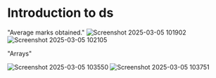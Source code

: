 # Introduction to ds
"Average marks obtained."
![Screenshot 2025-03-05 101902](https://github.com/user-attachments/assets/7d60e7d4-9202-46bb-b253-85996ec2f853)
![Screenshot 2025-03-05 102105](https://github.com/user-attachments/assets/3ba3b2af-2278-47bc-904f-de9363d9f7e9)

"Arrays"

![Screenshot 2025-03-05 103550](https://github.com/user-attachments/assets/773db347-7ab9-4449-84dd-c17b9132ce6e)
![Screenshot 2025-03-05 103751](https://github.com/user-attachments/assets/8cc3c360-2655-4221-9f0e-135e2ba71760)
